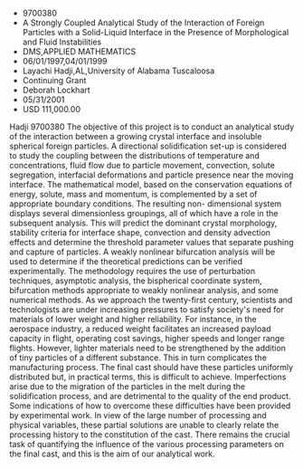 
* 9700380
* A Strongly Coupled Analytical Study of the Interaction of Foreign Particles with a Solid-Liquid Interface in the Presence of Morphological and Fluid Instabilities
* DMS,APPLIED MATHEMATICS
* 06/01/1997,04/01/1999
* Layachi Hadji,AL,University of Alabama Tuscaloosa
* Continuing Grant
* Deborah Lockhart
* 05/31/2001
* USD 111,000.00

Hadji 9700380 The objective of this project is to conduct an analytical study of
the interaction between a growing crystal interface and insoluble spherical
foreign particles. A directional solidification set-up is considered to study
the coupling between the distributions of temperature and concentrations, fluid
flow due to particle movement, convection, solute segregation, interfacial
deformations and particle presence near the moving interface. The mathematical
model, based on the conservation equations of energy, solute, mass and momentum,
is complemented by a set of appropriate boundary conditions. The resulting non-
dimensional system displays several dimensionless groupings, all of which have a
role in the subsequent analysis. This will predict the dominant crystal
morphology, stability criteria for interface shape, convection and density
advection effects and determine the threshold parameter values that separate
pushing and capture of particles. A weakly nonlinear bifurcation analysis will
be used to determine if the theoretical predictions can be verified
experimentally. The methodology requires the use of perturbation techniques,
asymptotic analysis, the bispherical coordinate system, bifurcation methods
appropriate to weakly nonlinear analysis, and some numerical methods. As we
approach the twenty-first century, scientists and technologists are under
increasing pressures to satisfy society's need for materials of lower weight and
higher reliability. For instance, in the aerospace industry, a reduced weight
facilitates an increased payload capacity in flight, operating cost savings,
higher speeds and longer range flights. However, lighter materials need to be
strengthened by the addition of tiny particles of a different substance. This in
turn complicates the manufacturing process. The final cast should have these
particles uniformly distributed but, in practical terms, this is difficult to
achieve. Imperfections arise due to the migration of the particles in the melt
during the solidification process, and are detrimental to the quality of the end
product. Some indications of how to overcome these difficulties have been
provided by experimental work. In view of the large number of processing and
physical variables, these partial solutions are unable to clearly relate the
processing history to the constitution of the cast. There remains the crucial
task of quantifying the influence of the various processing parameters on the
final cast, and this is the aim of our analytical work.
